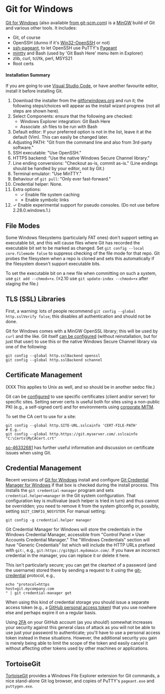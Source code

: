 Git for Windows
===============

[Git for Windows][gfw] (also available [from git-scm.com][gfw gsc]) is a
[MinGW](../win/unixy.md) build of Git and various other tools. It includes:
* Git, of course
* OpenSSH (dunno if it's [Win32-OpenSSH] or not)
* [ssh-pageant], to let OpenSSH use PuTTY's [Pageant](term-ssh.md)
* [mintty] and Bash (used by 'Git Bash Here' menu item in Explorer)
* zlib, curl, tcl/tk, perl, MSYS21
* Root certs

#### Installation Summary

If you are going to use [Visual Studio Code][vsc], or have another
favourite editor, install it before installing Git.

1. Download the installer from the [gitforwindows.org][gfw] and run it; the
   following steps/choices will appear as the install wizard progress (not
   all steps are shown here).
2. Select Components: ensure that the following are checked:
   - Windows Explorer integration: Git Bash Here
   - Associate .sh files to be run with Bash
3. Default editor: If your preferred option is not in the list, leave it at
   the default (Vim). This can easily be changed later.
4. Adjusting PATH: "Git from the command line and also from 3rd-party
   software."
5. SSH executable: "Use OpenSSH."
6. HTTPS backend: "Use the native Windows Secure Channel library."
7. Line ending conversions: "Checkout as-is, commit as-is." (Line endings
  should be handled by your editor, not by Git.)
8. Terminal emulator: "Use MinTTY."
9. Behaviour of `git pull`: "Only ever fast-forward."
10. Credential helper: None.
11. Extra options:
    - ✓ Enable file system caching
    - ✗ Enable symbolic links
12. ✓ Enable experimental support for pseudo consoles.
   (Do not use before 2.28.0.windows.1.)


File Modes
----------

Some Windows filesystems (particularly FAT ones) don't support setting
an executable bit, and this will cause files where Git has recorded
the executable bit set to be marked as changed. Set  `git config
--local core.filemode false` to suppress checking of the file mode for
that repo. Git probes the filesystem when a repo is cloned and sets
this automatically if the filesystem doesn't support executable bits.

To set the executable bit on a new file when committing on such a
system, use `git add --chmod=+x`. (≤2.10 use `git update-index
--chmod=+x` after staging the file.)


TLS (SSL) Libraries
-------------------

First, a warning: lots of people recommend `git config --global
http.sslVerify false`; this disables all authentication and should not
be done.

Git for Windows comes with a MinGW OpenSSL library; this will be used
by `curl` and the like. Git itself [can be configured][so-winsecchan]
(without reinstallation, but for just that user) to use this or the
native Windows Secure Channel library via one of the following:

    git config --global http.sslBackend openssl
    git config --global http.sslBackend schannel


Certificate Management
----------------------

(XXX This applies to Unix as well, and so should be in another sedoc file.)

Git can be [configured][git-config] to use specific certificates (client
and/or server) for specific sites. Setting server certs is useful both
for sites using a non-public PKI (e.g., a self-signed cert) and for
environments using [corporate MITM][mitm].

To set the CA cert to use for a site:

    git config --global http.SITE-URL.sslcainfo 'CERT-FILE-PATH'
    # E.g.:
    git config --global http.https://git.myserver.com/.sslcainfo "C:\Certs\MyCACert.crt"

[so-46332681] has further useful information and discussion on certificate
issues when using Git.

[mitm]: https://security.stackexchange.com/q/107542/12254
[so-46332681]: https://stackoverflow.com/a/46332681/107294


Credential Management
---------------------

Recent versions of [Git for Windows][gfw] install and configure [Git
Credential Manager for Windows][gcmw] if that box is checked during
the install process. This installs the `git credential-manager`
program and sets `credential.helper=manager` in the Git system
configuration. That configuration key is multivalue (each helper is
tried in turn) and thus cannot be overridden; you need to remove it
from the system gitconfig or, possibly, setting `$GIT_CONFIG_NOSYSTEM`.
For manual setting:

    git config -g credential.helper manager

Git Credential Manager for Windows will store the credentials in the
Windows Credential Manager, accessible from "Control Panel » User
Accounts Credential Manager." The "Windows Credentials" section will
have "Generic Credentials" list which will include the HTTP URLs
prefixed with `git:`, e.g., `git:https://git@git.mydomain.com/`. If
you have an incorrect credential in the manager, you can replace it or
delete it here.

This isn't particularly secure; you can get the cleartext of a
password (and the username) stored there by sending a request to it
using the [git-credential] protocol, e.g.,

    echo "protocol=https
    host=git.mycompany.com
    " | git credential-manager get

When using this kind of credential storage you should issue a separate
access token (e.g., a [GitHub personal access token][gh-token]) that
you use nowhere else and perhaps expire it on a regular basis.

Using [2FA] on your GitHub account (as you should!) somewhat increases
your security against this general class of attack as you will not be
able to use just your password to authenticate; you'll have to use a
personal access token instead in these situations. However, the
additional security you gain is merely being able to limit the scope
of the token and easily cancel it without affecting other tokens used
by other machines or applications.


TortoiseGit
-----------

[TortoiseGit] provides a Windows File Explorer extension for Git
commands, a nice stand-alone Git log browser, and copies of PuTTY's
`pageant.exe` and `puttygen.exe`.



<!-------------------------------------------------------------------->
[2FA]: https://help.github.com/articles/about-two-factor-authentication/
[TortoiseGit]: https://tortoisegit.org/
[Win32-OpenSSH]: https://github.com/PowerShell/Win32-OpenSSH
[gcmw]: https://github.com/Microsoft/Git-Credential-Manager-for-Windows
[gfw gsc]: https://git-scm.com/download/win
[gfw]: http://gitforwindows.org/
[gh-token]: https://help.github.com/articles/creating-a-personal-access-token-for-the-command-line/
[git-config]: https://git-scm.com/docs/git-config
[git-credential]: https://git-scm.com/docs/git-credential
[mintty]: https://mintty.github.io/
[so-winsecchan]: https://stackoverflow.com/a/46332681
[ssh-pageant]: https://github.com/cuviper/ssh-pageant
[vsc]: https://code.visualstudio.com/
